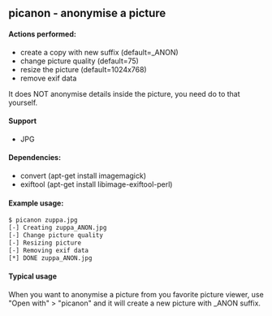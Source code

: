 ## picanon - anonymise a picture

#### Actions performed:

* create a copy with new suffix (default=_ANON)
* change picture quality (default=75)
* resize the picture (default=1024x768)
* remove exif data

It does NOT anonymise details inside the picture, you need do to that yourself.

#### Support

* JPG

#### Dependencies:

* convert (apt-get install imagemagick)
* exiftool (apt-get install libimage-exiftool-perl)

#### Example usage:

```bash
$ picanon zuppa.jpg 
[-] Creating zuppa_ANON.jpg
[-] Change picture quality
[-] Resizing picture
[-] Removing exif data
[*] DONE zuppa_ANON.jpg
```

#### Typical usage

When you want to anonymise a picture from you favorite picture viewer,
use "Open with" > "picanon" and it will create a new picture with _ANON suffix.
